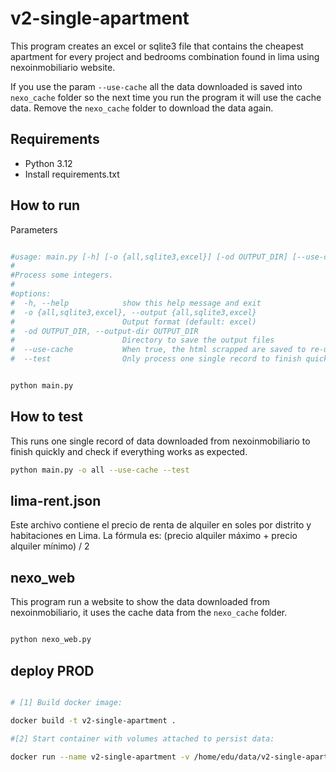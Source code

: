 # v2-single-apartment

This program creates an excel or sqlite3 file that contains the cheapest
apartment for every project and bedrooms combination found in lima using nexoinmobiliario website.

If you use the param `--use-cache` all the data downloaded is saved into ```nexo_cache``` folder so
the next time you run the program it will use the cache data. Remove the ```nexo_cache``` folder to download the data
again.

## Requirements

- Python 3.12
- Install requirements.txt

## How to run

Parameters

```bash

#usage: main.py [-h] [-o {all,sqlite3,excel}] [-od OUTPUT_DIR] [--use-cache] [--test]
#
#Process some integers.
#
#options:
#  -h, --help            show this help message and exit
#  -o {all,sqlite3,excel}, --output {all,sqlite3,excel}
#                        Output format (default: excel)
#  -od OUTPUT_DIR, --output-dir OUTPUT_DIR
#                        Directory to save the output files
#  --use-cache           When true, the html scrapped are saved to re-use next run.
#  --test                Only process one single record to finish quickly and check if everything works as expected


python main.py

```

## How to test

This runs one single record of data downloaded from nexoinmobiliario to finish quickly and check if everything works as
expected.

```bash
python main.py -o all --use-cache --test
```

## lima-rent.json

Este archivo contiene el precio de renta de alquiler en soles por distrito y habitaciones en Lima.
La fórmula es: (precio alquiler máximo + precio alquiler mínimo) / 2

## nexo_web

This program run a website to show the data downloaded from nexoinmobiliario, it uses the cache data from the
```nexo_cache``` folder.

```bash

python nexo_web.py

```

## deploy PROD

```bash

# [1] Build docker image:

docker build -t v2-single-apartment .

#[2] Start container with volumes attached to persist data:

docker run --name v2-single-apartment -v /home/edu/data/v2-single-apartment:/app/data v2-single-apartment -o all --output-dir /app/data

```